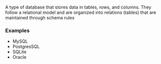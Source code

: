 A type of database that stores data in tables, rows, and columns. They follow a relational model and are organized into relations (tables) that are maintained through schema rules

### Examples
- MySQL
- PostgresSQL
- SQLite
- Oracle

